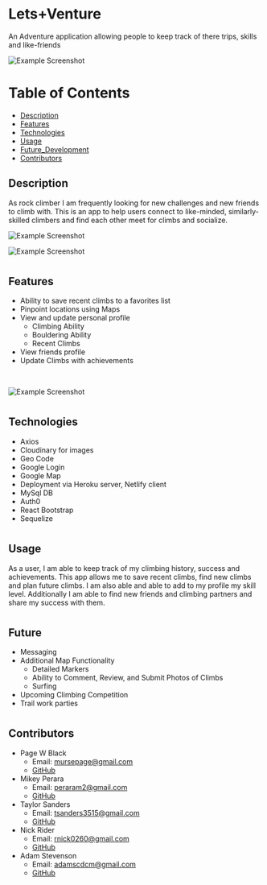 # Lets+Venture  
<!-- ![logo](client/src/images/logo.png) -->
An Adventure application allowing people to keep track of there trips, skills and like-friends

![Example Screenshot](client/src/images/home.png)

#
# Table of Contents
* [Description](#Description)
* [Features](#Features)
* [Technologies](#Technologies)
* [Usage](#Usage)
* [Future_Development](#Future_Development)
* [Contributors](#Contributors)
## Description 
As rock climber I am frequently looking for new challenges and new friends to climb with. This is an app to help users connect to like-minded, similarly-skilled climbers and find each other meet for climbs and socialize.

![Example Screenshot](client/src/images/questions.png)

![Example Screenshot](client/src/images/profile.png)

#
## Features
- Ability to save recent climbs to a favorites list
- Pinpoint locations using Maps
- View and update personal profile
    * Climbing Ability
    * Bouldering Ability
    * Recent Climbs
- View friends profile
- Update Climbs with achievements 
<br>

![Example Screenshot](client/src/images/mappic.png)

#
## Technologies
- Axios
- Cloudinary for images
- Geo Code
- Google Login
- Google Map
- Deployment via Heroku server, Netlify client
- MySql DB
- Auth0
- React Bootstrap
- Sequelize  
#
## Usage
As a user, I am able to keep track of my climbing history, success and achievements. This app allows me to save recent climbs, find new climbs and plan future climbs. I am also able and able to add to my profile my skill level. Additionally I am able to find new friends and climbing partners and share my success with them.
#
## Future
- Messaging
- Additional Map Functionality 
    * Detailed Markers
    * Ability to Comment, Review, and Submit Photos of Climbs
    * Surfing
- Upcoming Climbing Competition
- Trail work parties
#
## Contributors
- Page W Black 
    * Email: mursepage@gmail.com
    * [GitHub](https://github.com/noheropage)
- Mikey Perara
    * Email: peraram2@gmail.com
    * [GitHub](https://github.com/MikeyP957)
- Taylor Sanders
    * Email: tsanders3515@gmail.com
    * [GitHub](https://github.com/justpeachy8688)
- Nick Rider
    * Email: rnick0260@gmail.com
    * [GitHub](https://github.com/rnick1)
- Adam Stevenson
    * Email: adamscdcm@gmail.com
    * [GitHub](https://github.com/adams1971)